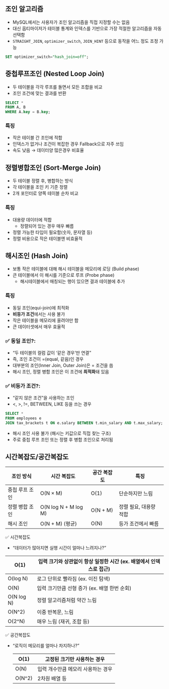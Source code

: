 ## 조인 알고리즘

- MySQL에서는 사용자가 조인 알고리즘을 직접 지정할 수는 없음
- 대신 옵티마이저가 테이블 통계와 인덱스를 기반으로 가장 적절한 알고리즘을 자동 선택함
- `STRAIGHT_JOIN`, `optimizer_switch`, `JOIN_HINT` 등으로 동작을 어느 정도 조정 가능

```SQL
SET optimizer_switch="hash_join=off";
```

## 중첩루프조인 (Nested Loop Join)

- 두 테이블을 각각 루프를 돌면서 모든 조합을 비교
- 조인 조건에 맞는 결과를 반환

```SQL
SELECT *
FROM A, B
WHERE A.key = B.key;
```

### 특징

- 작은 테이블 간 조인에 적합
- 인덱스가 없거나 조건이 복잡한 경우 Fallback으로 자주 쓰임
- 속도 낮음 → 데이터양 많은경우 비효율

## 정렬병합조인 (Sort-Merge Join)

- 두 테이블 정렬 후, 병합하는 방식
- 각 테이블을 조인 키 기준 정렬
- 2개 포인터로 양쪽 테이블 순차 비교

### 특징

- 대용량 데이터에 적합
    - 정렬되어 있는 경우 매우 빠름
- 정렬 가능한 타입이 필요함(숫자, 문자열 등)
- 정렬 비용으로 작은 테이블엔 비효율적

## 해시조인 (Hash Join)

- 보통 작은 테이블에 대해 해시 테이블을 메모리에 로딩 (Build phase)
- 큰 테이블에서 이 해시를 기준으로 루프 (Probe phase)
    - 해시테이블에서 매칭되는 행이 있으면 결과 테이블에 추가

### 특징

- 동일 조인(equi-join)에 최적화
- **비등가 조건**에서는 사용 불가
- 작은 테이블을 메모리에 올려야만 함
- 큰 데이터셋에서 매우 효율적

### ✅ 동일 조인?:

- “두 테이블의 컬럼 값이 ‘같은 경우’만 연결”
- 즉, 조인 조건이 =(equal, 같음)인 경우
- 대부분의 조인(Inner Join, Outer Join)은 = 조건을 씀
- 해시 조인, 정렬 병합 조인은 이 조건에 **최적화**돼 있음

### ✅ 비등가 조건?:

- “같지 않은 조건”을 사용하는 조인
- <, >, !=, BETWEEN, LIKE 등을 쓰는 경우

```sql
SELECT *
FROM employees e
JOIN tax_brackets t ON e.salary BETWEEN t.min_salary AND t.max_salary;
```

- 해시 조인 사용 불가
(해시는 키값으로 직접 찾는 구조)
- 주로 중첩 루프 조인 또는 정렬 후 병합 조인으로 처리됨

## 시간복잡도/공간복잡도

| **조인 방식** | **시간 복잡도** | **공간 복잡도** | **특징** |
| --- | --- | --- | --- |
| 중첩 루프 조인 | O(N × M) | O(1) | 단순하지만 느림 |
| 정렬 병합 조인 | O(N log N + M log M) | O(N + M) | 정렬 필요, 대용량 적합 |
| 해시 조인 | O(N + M) (평균) | O(N) | 등가 조건에서 빠름 |

✅ 시간복잡도

- “데이터가 많아지면 실행 시간이 얼마나 느려지나?”

| O(1) | 입력 크기와 상관없이 항상 일정한 시간 (ex. 배열에서 인덱스로 접근) |
| --- | --- |
| O(log N) | 로그 단위로 빨라짐 (ex. 이진 탐색) |
| O(N) | 입력 크기만큼 선형 증가 (ex. 배열 한번 순회) |
| O(N log N) | 정렬 알고리즘처럼 약간 느림 |
| O(N^2) | 이중 반복문, 느림 |
| O(2^N) | 매우 느림 (재귀, 조합 등) |

✅ 공간복잡도

- “로직이 메모리를 얼마나 차지하나?”
    
    
    | O(1) | 고정된 크기만 사용하는 경우 |
    | --- | --- |
    | O(N) | 입력 개수만큼 메모리 사용하는 경우 |
    | O(N^2) | 2차원 배열 등 |